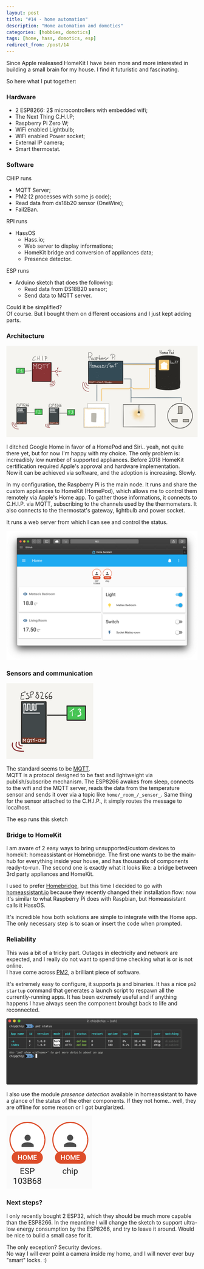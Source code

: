 ```yaml
---
layout: post
title: "#14 - home automation"
description: "Home automation and domotics"
categories: [hobbies, domotics]
tags: [home, hass, domotics, esp]
redirect_from: /post/14
---
```


Since Apple realeased HomeKit I have been more and more interested in building a small brain for my house. I find it futuristic and fascinating.  

So here what I put together:

### Hardware

- 2 ESP8266: 2$ microcontrollers with embedded wifi;
- The Next Thing C.H.I.P;
- Raspberry Pi Zero W;
- WiFi enabled Lightbulb;
- WiFi enabled Power socket;
- External IP camera;
- Smart thermostat.

### Software

CHIP runs

- MQTT Server;
- PM2 (2 processes with some js code);
- Read data from ds18b20 sensor (OneWire);
- Fail2Ban.

RPI runs

- HassOS
  - Hass.io;
  - Web server to display informations;
  - HomeKit bridge and conversion of appliances data;
  - Presence detector.

ESP runs

- Arduino sketch that does the following:
  - Read data from DS18B20 sensor;
  - Send data to MQTT server.

Could it be simplified?  
Of course. But I bought them on different occasions and I just kept adding parts.

### Architecture

![Service Architecture](/images/posts/ha/arch.png)

I ditched Google Home in favor of a HomePod and Siri.. yeah, not quite there yet, but for now I'm happy with my choice. The only problem is: increadibly low number of supported appliances. Before 2018 HomeKit certification required Apple's approval and hardware implementation.  
Now it can be achieved via software, and the adoption is increasing. Slowly.

In my configuration, the Raspberry Pi is the main node. It runs and share the custom appliances to HomeKit (HomePod), which allows me to control them remotely via Apple's Home app.
To gather those informations, it connects to C.H.I.P. via MQTT, subscribing to the channels used by the thermometers. It also connects to the thermostat's gateway, lightbulb and power socket.

It runs a web server from which I can see and control the status.

![WebServer](/images/posts/ha/homepage.png)

### Sensors and communication

![Sensors and communication](/images/posts/ha/esp.png)

The standard seems to be [MQTT](http://mqtt.org).  
MQTT is a protocol designed to be fast and lightweight via publish/subscribe mechanism. The ESP8266 awakes from sleep, connects to the wifi and the MQTT server, reads the data from the temperature sensor and sends it over via a topic like `home/_room_/_sensor_`. Same thing for the sensor attached to the C.H.I.P., it simply routes the message to localhost.

The esp runs this sketch

<!-- {% gist da39e60125f9cec8a32fed857ce26175 %} -->


### Bridge to HomeKit

I am aware of 2 easy ways to bring unsupported/custom devices to homekit: homeassistant or Homebridge.
The first one wants to be the main-hub for everything inside your house, and has thousands of components ready-to-run. The second one is exactly what it looks like: a bridge between 3rd party appliances and HomeKit.

I used to prefer [Homebridge](https://github.com/nfarina/homebridge), but this time I decided to go with [homeassistant.io](https://homeassistant.io) because they recently changed their installation flow: now it's similar to what Raspberry Pi does with Raspbian, but Homeassistant calls it HassOS.

It's incredible how both solutions are simple to integrate with the Home app. The only necessary step is to scan or insert the code when prompted.

### Reliability

This was a bit of a tricky part. Outages in electricity and network are expected, and I really do not want to spend time checking what is or is not online.  
I have come across [PM2](https://pm2.io), a brilliant piece of software.

It's extremely easy to configure, it supports js and binaries. It has a nice `pm2 startup` command that generates a launch script to respawn all the currently-running apps. It has been extremely useful and if anything happens I have always seen the component brouhgt back to life and reconnected.  

![pm2 status](/images/posts/ha/pm2-status.png)

I also use the module _presence detection_ available in homeassistant to have a glance of the status of the other components. If they not home.. well, they are offline for some reason or I got burglarized.

![Presence](/images/posts/ha/presence.png)

### Next steps?

I only recently bought 2 ESP32, which they should be much more capable than the ESP8266. In the meantime I will change the sketch to support ultra-low energy consumption by the ESP8266, and try to leave it around. Would be nice to build a small case for it.

The only exception? Security devices.  
No way I will ever point a camera inside my home, and I will never ever buy "smart" locks. :)